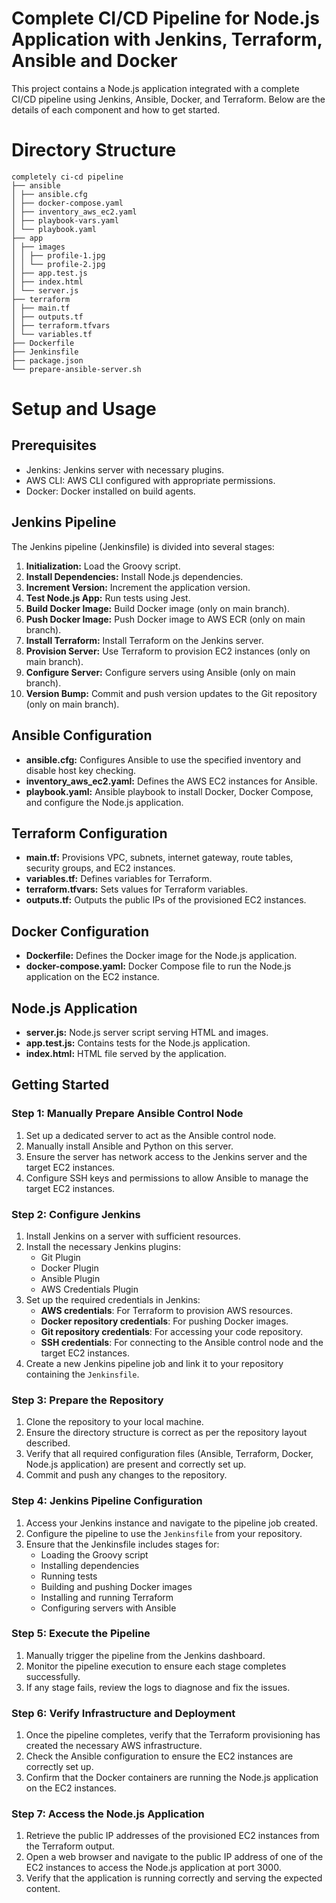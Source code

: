 # Complete CI/CD Pipeline for Node.js Application with Jenkins, Terraform, Ansible and Docker

This project contains a Node.js application integrated with a complete CI/CD pipeline using Jenkins, Ansible, Docker, and Terraform. Below are the details of each component and how to get started.

# Directory Structure

```plaintext
completely ci-cd pipeline
├── ansible
│ ├── ansible.cfg
│ ├── docker-compose.yaml
│ ├── inventory_aws_ec2.yaml
│ ├── playbook-vars.yaml
│ └── playbook.yaml
├── app
│ ├── images
│ │ ├── profile-1.jpg
│ │ └── profile-2.jpg
│ ├── app.test.js
│ ├── index.html
│ └── server.js
├── terraform
│ ├── main.tf
│ ├── outputs.tf
│ ├── terraform.tfvars
│ └── variables.tf
├── Dockerfile
├── Jenkinsfile
├── package.json
└── prepare-ansible-server.sh
```

# Setup and Usage

## Prerequisites
- Jenkins: Jenkins server with necessary plugins.
- AWS CLI: AWS CLI configured with appropriate permissions.
- Docker: Docker installed on build agents.

## Jenkins Pipeline
The Jenkins pipeline (Jenkinsfile) is divided into several stages:

1. **Initialization:** Load the Groovy script.
2. **Install Dependencies:** Install Node.js dependencies.
3. **Increment Version:** Increment the application version.
4. **Test Node.js App:** Run tests using Jest.
5. **Build Docker Image:** Build Docker image (only on main branch).
6. **Push Docker Image:** Push Docker image to AWS ECR (only on main branch).
7. **Install Terraform:** Install Terraform on the Jenkins server.
8. **Provision Server:** Use Terraform to provision EC2 instances (only on main branch).
9. **Configure Server:** Configure servers using Ansible (only on main branch).
10. **Version Bump:** Commit and push version updates to the Git repository (only on main branch).

## Ansible Configuration
- **ansible.cfg:** Configures Ansible to use the specified inventory and disable host key checking.
- **inventory_aws_ec2.yaml:** Defines the AWS EC2 instances for Ansible.
- **playbook.yaml:** Ansible playbook to install Docker, Docker Compose, and configure the Node.js application.

## Terraform Configuration
- **main.tf:** Provisions VPC, subnets, internet gateway, route tables, security groups, and EC2 instances.
- **variables.tf:** Defines variables for Terraform.
- **terraform.tfvars:** Sets values for Terraform variables.
- **outputs.tf:** Outputs the public IPs of the provisioned EC2 instances.

## Docker Configuration
- **Dockerfile:** Defines the Docker image for the Node.js application.
- **docker-compose.yaml:** Docker Compose file to run the Node.js application on the EC2 instance.

## Node.js Application
- **server.js:** Node.js server script serving HTML and images.
- **app.test.js:** Contains tests for the Node.js application.
- **index.html:** HTML file served by the application.

## Getting Started

### Step 1: Manually Prepare Ansible Control Node

1. Set up a dedicated server to act as the Ansible control node.
2. Manually install Ansible and Python on this server.
3. Ensure the server has network access to the Jenkins server and the target EC2 instances.
4. Configure SSH keys and permissions to allow Ansible to manage the target EC2 instances.

### Step 2: Configure Jenkins

1. Install Jenkins on a server with sufficient resources.
2. Install the necessary Jenkins plugins:
   - Git Plugin
   - Docker Plugin
   - Ansible Plugin
   - AWS Credentials Plugin
3. Set up the required credentials in Jenkins:
   - **AWS credentials**: For Terraform to provision AWS resources.
   - **Docker repository credentials**: For pushing Docker images.
   - **Git repository credentials**: For accessing your code repository.
   - **SSH credentials**: For connecting to the Ansible control node and the target EC2 instances.
4. Create a new Jenkins pipeline job and link it to your repository containing the `Jenkinsfile`.

### Step 3: Prepare the Repository

1. Clone the repository to your local machine.
2. Ensure the directory structure is correct as per the repository layout described.
3. Verify that all required configuration files (Ansible, Terraform, Docker, Node.js application) are present and correctly set up.
4. Commit and push any changes to the repository.

### Step 4: Jenkins Pipeline Configuration

1. Access your Jenkins instance and navigate to the pipeline job created.
2. Configure the pipeline to use the `Jenkinsfile` from your repository.
3. Ensure that the Jenkinsfile includes stages for:
   - Loading the Groovy script
   - Installing dependencies
   - Running tests
   - Building and pushing Docker images
   - Installing and running Terraform
   - Configuring servers with Ansible

### Step 5: Execute the Pipeline

1. Manually trigger the pipeline from the Jenkins dashboard.
2. Monitor the pipeline execution to ensure each stage completes successfully.
3. If any stage fails, review the logs to diagnose and fix the issues.

### Step 6: Verify Infrastructure and Deployment

1. Once the pipeline completes, verify that the Terraform provisioning has created the necessary AWS infrastructure.
2. Check the Ansible configuration to ensure the EC2 instances are correctly set up.
3. Confirm that the Docker containers are running the Node.js application on the EC2 instances.

### Step 7: Access the Node.js Application

1. Retrieve the public IP addresses of the provisioned EC2 instances from the Terraform output.
2. Open a web browser and navigate to the public IP address of one of the EC2 instances to access the Node.js application at port 3000.
3. Verify that the application is running correctly and serving the expected content.